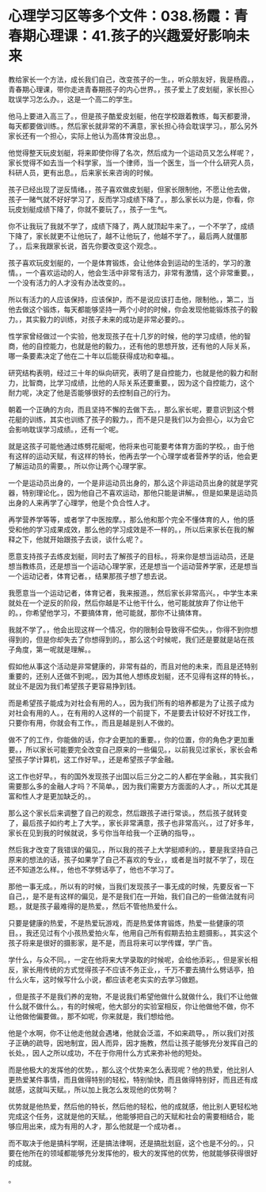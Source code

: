# 心理学习区等多个文件：038.杨霞：青春期心理课：41.孩子的兴趣爱好影响未来

教给家长一个方法，成长我们自己，改变孩子的一生。，听众朋友好，我是杨霞。，青春期心理课，带你走进青春期孩子的内心世界。，孩子爱上了皮划艇，家长担心耽误学习怎么办。，这是一个高二的学生。

他马上要进入高三了。，但是孩子酷爱皮划艇，他在学校跟着教练，每天都要滑，每天都要做训练。，然后家长就非常的不满意，家长担心待会耽误学习。，那么另外家长还有一个担心，实际上他认为高体育没出息。。

他觉得整天玩皮划艇，将来即使你得了名次，然后成为一个运动员又怎么样呢？，家长觉得不如去当一个科学家，当一个律师，当一个医生，当一个什么研究人员，科研人员，更有出息。，后来家长来咨询的时候。

孩子已经出现了逆反情绪。，孩子喜欢做皮划艇，但家长限制他，不愿让他去做，孩子一赌气就不好好学习了，反而学习成绩下降了。，那么家长以为是，你看，你玩皮划艇成绩下降了，你就不要玩了。，孩子一生气。

你不让我玩了我就不学了，成绩下降了，两人就顶起牛来了。，一个不学了，成绩下降了，家长就更不让他玩了，越不让他玩了，他越不学了。，最后两人就僵那了。，后来我跟家长说，首先你要改变这个观念。。

孩子喜欢玩皮划艇的，一个是体育锻炼，会让他体会到运动的生活的，学习的激情。，一个喜欢运动的人，他会生活中非常有活力，非常有激情，这个非常重要。，一个没有活力的人才没有办法改变的。。

所以有活力的人应该保持，应该保护，而不是说应该打击他，限制他。，第二，当他去做这个锻炼，每天都能够坚持一两个小时的时候，你会发现他能锻炼孩子的毅力。，其实毅力的训练，对孩子未来的成功是非常必要的。。

性学家曾经做过一个实验，他发现孩子在十几岁的时候，他的学习成绩，他的智商，他的自控能力，也就是他的毅力。，还有他的思想开放，还有他的人际关系，哪一条要素决定了他在二十年以后能获得成功和幸福。。

研究结构表明，经过三十年的纵向研究，表明了是自控能力，也就是他的毅力和耐力，比智商，比学习成绩，比他的人际关系还要重要。，因为这个自控能力，这个耐力呢，决定了他是否能够很好的去控制自己的行为。

朝着一个正确的方向，而且坚持不懈的去做下去。，那么家长呢，要意识到这个劈花艇的训练，其实也训练了孩子的毅力。，而不是只是我们以为会担心，以为会它会影响耽误学习成绩。，还有一个呢。

就是这孩子可能他通过练劈花艇呢，他将来也可能要考体育方面的学校。，由于他有这样的运动天赋，有这样的特长，他再去学一个心理学或者营养学的话，他会更了解运动员的需要。，所以你让两个心理学家。

一个是运动员出身的，一个是非运动员出身的，那么这个非运动员出身的就是学究器，特别理论化。，因为他自己不喜欢运动，那他只能是讲解。，但是如果是运动员出身的人来再学了心理学，他是个负合性人才。

再学营养学等等，或者学了中医按摩。，那么他和那个完全不懂体育的人，他的感受和他的学习成果成效，那么他的学习成效是不一样的。，所以后来家长在我的解释之下，他就开始跟孩子去谈，谈什么呢？。

愿意支持孩子去练皮划艇，同时去了解孩子的目标。，将来你是想当运动员，还是想当教练员，还是想当一个运动心理学家，还是想当一个运动营养学家，还是想当一个运动记者，体育记者。，结果那孩子想了想去说。

我愿意当一个运动记者，体育记者，我来报道。，然后家长非常高兴。，中学生本来就处在一个逆反的阶段，然后你越是不让他干什么，他可能就放弃了你让他干的。，你希望他学习，不要搞体育，他可能就，那你不让搞体育。

我就不学了。，他会出现这样一个情况，你的限制会导致得不偿失。，你得不到你想得到的，但是你却失去了你想得到的。，那么这个时候呢，我们还是要就是站在孩子角度，第一呢就是理解。。

假如他从事这个活动是非常健康的，非常有益的，而且对他的未来，而且是还特别重要的，还别人还做不到呢。，因为其他人想练皮划艇，还不见得有这样的特长。，就业不是因为我们希望孩子更容易挣到钱。

而是希望孩子能成为对社会有用的人。，因为我们所有的培养都是为了让孩子成为对社会有用的人。，在有用的人这样的一个前提下，不是要去计较好不好找工作，只要你有用，你就会有工作。，而且是越是别人不做的。

做不了的工作，你能做的话，你才会更加的重要。，你的位置，你的角色才更加重要。，所以家长可能要完全改变自己原来的一些偏见。，以前我见过家长，家长会希望孩子学计算机，这工作好早。，还是希望孩子学金融。

这工作也好早。，有的国外发现孩子出国以后三分之二的人都在学金融。，其实我们需要那么多的金融人才吗？不简单。，因为我们需要方方面面的人才。，所以尤其是富和性人才是更加缺乏的。。

那么这个家长后来调整了自己的观念，然后跟孩子进行常谈。，然后孩子就转变了，最后孩子如约考上了大学。，家长非常满意，孩子也非常高兴。，过了好多年，家长在见到我的时候就说，多亏你当年给我一个正确的指导，。

然后我才改变了我错误的偏见。，所以我的孩子上大学挺顺利的。，要是我坚持自己原来的想法的话，孩子如果学了自己不喜欢的专业，，或者是当时就不学了，现在还不知道怎么样。，他也不学劈话亭了，他也不学习了。

那他一事无成。，所以有的时候，当我们发现孩子一事无成的时候，先要反省一下自己，，是不是有这样的偏见，是不是我们在一开始，我们自己的一些做法就有问题。，就是孩子最难得的是热爱。，然后不管他热爱什么。

只要是健康的热爱，不是热爱玩游戏，而是热爱体育锻炼，热爱一些健康的项目。，我还见过有个小孩热爱拍火车，他用自己所有假期去拍主题摄影。，其实这个孩子将来是很好的摄影家，是不是，而且将来可以学传媒，学广告。

学什么，与众不同。，一定在他将来大学录取的时候呢，会给他添彩。，但是家长相反，家长用传统的方式觉得孩子不应该不务正业，，千万不要去搞什么劈话亭，拍什么火车，这时候写什么小说，都应该老老实实的去学习做题。

，但是孩子不是我们养的宠物，不是说我们希望他做什么就做什么，我们不让他做什么就不做什么。，有的时候呢，他大部分的实验室相反，你让他做他不做，你不让他做他偏要做。，那不如呢，你来就是，我们想给他。

他是个水啊，你不让他走他就会遇堵，他就会泛滥，不如来疏导。，所以我们对孩子正确的疏导，因地制宜，因人而异，因才施教，然后让孩子能够充分发挥自己的长处。，因人之所以成功，不在于你用什么方式来弥补他的短处。

而是他极大的发挥他的优势。，那么这个优势来怎么表现呢？他的热爱，他比别人更热爱某件事情，而且做得特别的轻松，特别愉快，而且做得特别好，而且还有成就感，这就叫天赋。，所以加上我怎么发现他的优势啊？

优势就是他热爱，然后他的特长，然后他的轻松，他的成就感，他比别人更轻松地完成这个任务，这就是他的天赋。，他能够把自己的天赋和社会的需要相结合，能够应用出来，成为有用的人才，那么他就是一个成功者。。

而不取决于他是搞科学啊，还是搞法律啊，还是搞批划庭，这个也是不分的。，只要在他所在的领域都能够充分发挥他的，极大的发挥他的优势，他就能够获得很好的成就。

。